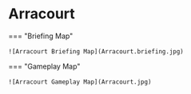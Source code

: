 # Arracourt

=== "Briefing Map"

    ![Arracourt Briefing Map](Arracourt.briefing.jpg)

=== "Gameplay Map"

    ![Arracourt Gameplay Map](Arracourt.jpg)
